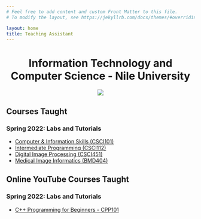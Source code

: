 ```yaml
---
# Feel free to add content and custom Front Matter to this file.
# To modify the layout, see https://jekyllrb.com/docs/themes/#overriding-theme-defaults

layout: home
title: Teaching Assistant
---
```


<h1 align="center"> Information Technology and Computer Science - Nile University </h1>



<p align="center"><img src="https://wallpaperaccess.com/full/1846921.jpg"></p>

## Courses Taught

### Spring 2022: Labs and Tutorials

- [Computer & Information Skills (CSCI101)](./ta_pages/csci101/csci101.md)
- [Intermediate Programming (CSCI112)](./ta_pages/csci112/csci112.md)
- [Digital Image Processing (CSCI451)](./ta_pages/csci451/csci451.md)
- [Medical Image Informatics (BMD404)](./ta_pages/bmd404/bmd404.md)

## Online YouTube Courses Taught

### Spring 2022: Labs and Tutorials

- [C++ Programming for Beginners - CPP101](./ta_pages/CPP101/CPP101.md)

